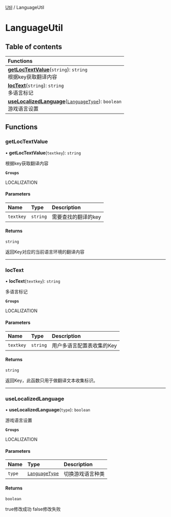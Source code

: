 [Util](Util.Util.md) / LanguageUtil

# LanguageUtil <Badge type="tip" text="Namespace" /> <Score text="LanguageUtil" />

## Table of contents

| Functions |
| :-----|
| **[getLocTextValue](Util.LanguageUtil.md#getloctextvalue)**(`string`): `string` <br> 根据key获取翻译内容|
| **[locText](Util.LanguageUtil.md#loctext)**(`string`): `string` <br> 多语言标记|
| **[useLocalizedLanguage](Util.LanguageUtil.md#uselocalizedlanguage)**([`LanguageType`](../enums/Type.LanguageType.md)): `boolean` <br> 游戏语言设置|

## Functions

### getLocTextValue <Score text="getLocTextValue" /> 

• **getLocTextValue**(`textkey`): `string` <Badge type="tip" text="other" />

根据key获取翻译内容

**`Groups`**

LOCALIZATION


#### Parameters

| Name | Type | Description |
| :------ | :------ | :------ |
| `textkey` | `string` | 需要查找的翻译的key |

#### Returns

`string`

返回Key对应的当前语言环境的翻译内容

___

### locText <Score text="locText" /> 

• **locText**(`textkey`): `string` <Badge type="tip" text="other" />

多语言标记

**`Groups`**

LOCALIZATION


#### Parameters

| Name | Type | Description |
| :------ | :------ | :------ |
| `textkey` | `string` | 用户多语言配置表收集的Key |

#### Returns

`string`

返回Key，此函数只用于做翻译文本收集标识。

___

### useLocalizedLanguage <Score text="useLocalizedLanguage" /> 

• **useLocalizedLanguage**(`type`): `boolean` <Badge type="tip" text="other" />

游戏语言设置

**`Groups`**

LOCALIZATION


#### Parameters

| Name | Type | Description |
| :------ | :------ | :------ |
| `type` | [`LanguageType`](../enums/Type.LanguageType.md) | 切换游戏语言种类 |

#### Returns

`boolean`

true修改成功 false修改失败
